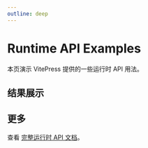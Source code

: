 ```yaml
---
outline: deep
---
```


# Runtime API Examples

本页演示 VitePress 提供的一些运行时 API 用法。

## 结果展示

<ApiData />

## 更多

查看 [完整运行时 API 文档](https://vitepress.dev/reference/runtime-api#usedata)。
